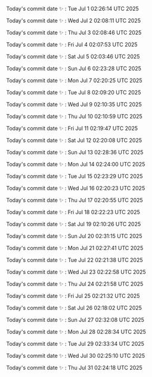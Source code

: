 Today's commit date ✨ : Tue Jul 1 02:26:14 UTC 2025 

Today's commit date ✨ : Wed Jul 2 02:08:11 UTC 2025 

Today's commit date ✨ : Thu Jul 3 02:08:46 UTC 2025 

Today's commit date ✨ : Fri Jul 4 02:07:53 UTC 2025 

Today's commit date ✨ : Sat Jul 5 02:03:46 UTC 2025 

Today's commit date ✨ : Sun Jul 6 02:23:28 UTC 2025 

Today's commit date ✨ : Mon Jul 7 02:20:25 UTC 2025 

Today's commit date ✨ : Tue Jul 8 02:09:20 UTC 2025 

Today's commit date ✨ : Wed Jul 9 02:10:35 UTC 2025 

Today's commit date ✨ : Thu Jul 10 02:10:59 UTC 2025 

Today's commit date ✨ : Fri Jul 11 02:19:47 UTC 2025 

Today's commit date ✨ : Sat Jul 12 02:20:08 UTC 2025 

Today's commit date ✨ : Sun Jul 13 02:28:36 UTC 2025 

Today's commit date ✨ : Mon Jul 14 02:24:00 UTC 2025 

Today's commit date ✨ : Tue Jul 15 02:23:29 UTC 2025 

Today's commit date ✨ : Wed Jul 16 02:20:23 UTC 2025 

Today's commit date ✨ : Thu Jul 17 02:20:55 UTC 2025 

Today's commit date ✨ : Fri Jul 18 02:22:23 UTC 2025 

Today's commit date ✨ : Sat Jul 19 02:10:26 UTC 2025 

Today's commit date ✨ : Sun Jul 20 02:31:15 UTC 2025 

Today's commit date ✨ : Mon Jul 21 02:27:41 UTC 2025 

Today's commit date ✨ : Tue Jul 22 02:21:38 UTC 2025 

Today's commit date ✨ : Wed Jul 23 02:22:58 UTC 2025 

Today's commit date ✨ : Thu Jul 24 02:21:58 UTC 2025 

Today's commit date ✨ : Fri Jul 25 02:21:32 UTC 2025 

Today's commit date ✨ : Sat Jul 26 02:18:02 UTC 2025 

Today's commit date ✨ : Sun Jul 27 02:32:08 UTC 2025 

Today's commit date ✨ : Mon Jul 28 02:28:34 UTC 2025 

Today's commit date ✨ : Tue Jul 29 02:33:34 UTC 2025 

Today's commit date ✨ : Wed Jul 30 02:25:10 UTC 2025 

Today's commit date ✨ : Thu Jul 31 02:24:18 UTC 2025 

